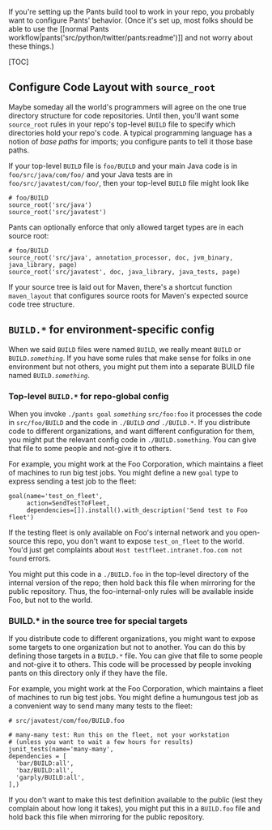 If you're setting up the Pants build tool to work in your repo, you probably
want to configure Pants' behavior.
(Once it's set up, most folks should be able to use the
[[normal Pants workflow|pants('src/python/twitter/pants:readme')]] and not
worry about these things.)

[TOC]

## Configure Code Layout with `source_root`

Maybe someday all the world's programmers will agree on the one true directory
structure for code repositories. Until then, you'll want some `source_root`
rules in your repo's top-level `BUILD` file to specify which directories hold
your repo's code. A typical programming language has a notion of _base paths_
for imports; you configure pants to tell it those base paths.

If your top-level `BUILD` file is `foo/BUILD` and your main Java code is in
`foo/src/java/com/foo/` and your Java tests are in `foo/src/javatest/com/foo/`,
then your top-level `BUILD` file might look like

    # foo/BUILD
    source_root('src/java')
    source_root('src/javatest')

Pants can optionally enforce that only allowed target types are in each source root:

    # foo/BUILD
    source_root('src/java', annotation_processor, doc, jvm_binary, java_library, page)
    source_root('src/javatest', doc, java_library, java_tests, page)

If your source tree is laid out for Maven, there's a shortcut function
`maven_layout` that configures source roots for Maven's expected
source code tree structure.

## `BUILD.*` for environment-specific config

When we said `BUILD` files were named `BUILD`, we really meant `BUILD` or
`BUILD.`_`something`_. If you have some rules that make sense for folks in
one environment but not others, you might put them into a separate
BUILD file named `BUILD.`_`something`_.

### Top-level `BUILD.*` for repo-global config

When you invoke `./pants goal` _`something`_ `src/foo:foo` it processes
the code in `src/foo/BUILD` and the code in `./BUILD` _and_ `./BUILD.*`. If you
distribute code to different organizations, and want different configuration
for them, you might put the relevant config code in `./BUILD.something`.
You can give that file to some people and not-give it to others.

For example, you might work at the Foo Corporation, which maintains a fleet
of machines to run big test jobs. You might define a new `goal` type to
express sending a test job to the fleet:

    goal(name='test_on_fleet',
         action=SendTestToFleet,
         dependencies=[]).install().with_description('Send test to Foo fleet')

If the testing fleet is only available on Foo's internal network and you
open-source this repo, you don't want to expose `test_on_fleet` to the world.
You'd just get complaints about `Host testfleet.intranet.foo.com not found`
errors.

You might put this code in a `./BUILD.foo` in the top-level directory of the
internal version of the repo; then hold back this file when mirroring for
the public repository. Thus, the foo-internal-only rules will be available
inside Foo, but not to the world.

### BUILD.* in the source tree for special targets

If you distribute code to different organizations, you might want to expose some
targets to one organization but not to another. You can do this by defining
those targets in a `BUILD.*` file. You can give that file to some people and
not-give it to others. This code will be processed by people invoking pants
on this directory only if they have the file.

For example, you might work at the Foo Corporation, which maintains a fleet
of machines to run big test jobs. You might define a humungous test job
as a convenient way to send many many tests to the fleet:

    # src/javatest/com/foo/BUILD.foo
    
    # many-many test: Run this on the fleet, not your workstation
    # (unless you want to wait a few hours for results)
    junit_tests(name='many-many',
    dependencies = [
      'bar/BUILD:all',
      'baz/BUILD:all',
      'garply/BUILD:all',
    ],)

If you don't want to make this test definition available to the public (lest
they complain about how long it takes), you might put this in a `BUILD.foo`
file and hold back this file when mirroring for the public repository.






